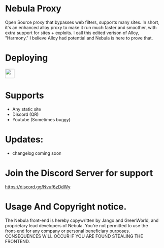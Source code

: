 # Nebula Proxy
Open Source proxy that bypasses web filters, supports many sites. In short, it's an enhanced alloy proxy to make it run much faster and smoother, with extra support for sites + exploits. I call this edited verison of Alloy, "Harmony." I believe Alloy had potential and Nebula is here to prove that.

# Deploying

<a href="https://repl.it/github/jangodev/nebulaproxy"><img height="30px" src="https://raw.githubusercontent.com/FogNetwork/Tsunami/main/deploy/replit2.svg"><img></a>

# Supports
- Any static site
- Discord (QR)
- Youtube (Sometimes buggy)

# Updates:
- changelog coming soon

# Join the Discord Server for support
https://discord.gg/Nvuf6zDdWy

# Usage And Copyright notice. 
The Nebula front-end is hereby copywritten by Jango and GreenWorld, and proprietary lead developers of Nebula. 
You're not permitted to use the front-end for any company or personal beneficiary purposes. 
CONSEQUENCES WILL OCCUR IF YOU ARE FOUND STEALING THE FRONTEND.
